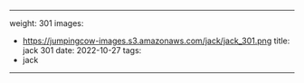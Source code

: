 
---
weight: 301
images:
- https://jumpingcow-images.s3.amazonaws.com/jack/jack_301.png
title: jack 301
date: 2022-10-27
tags:
- jack
---
